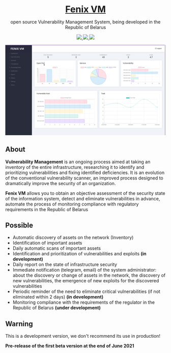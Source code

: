 <h1 align="center" style="border-bottom: none !important; margin-bottom: 5px !important;"><a href="#">Fenix VM</a></h1>
<p align="center">
open source Vulnerability Management System, being developed in the Republic of Belarus
</p>
<p align="center">
  <a href="#">
    <img src="https://img.shields.io/github/license/crocup/Fenix-Security-Scanner" />
  </a>
<a href="#">
    <img src="https://img.shields.io/github/last-commit/crocup/Fenix-Security-Scanner" />
  </a>
  <a href="#">
    <img src="https://img.shields.io/github/stars/crocup/Fenix-Security-Scanner?style=social" />
  </a>
</p>

![GitHub Logo](img.png)
## About

**Vulnerability Management** is an ongoing process aimed at taking an inventory of the entire infrastructure, researching it to identify and prioritizing vulnerabilities and fixing identified deficiencies. It is an evolution of the conventional vulnerability scanner, an improved process designed to dramatically improve the security of an organization. 

**Fenix VM** allows you to obtain an objective assessment of the security state of the information system,
detect and eliminate vulnerabilities in advance, automate the process of monitoring compliance with regulatory requirements in the Republic of Belarus 

## Possible
- Automatic discovery of assets on the network (Inventory)
- Identification of important assets
- Daily automatic scans of important assets
- Identification and prioritization of vulnerabilities and exploits **(in development)**
- Daily report on the state of infrastructure security
- Immediate notification (telegram, email) of the system administrator: about the discovery or change of assets in the network, the discovery of new vulnerabilities, the emergence of new exploits for the discovered vulnerabilities
- Periodic reminder of the need to eliminate critical vulnerabilities (if not eliminated within 2 days) **(in development)**
- Monitoring compliance with the requirements of the regulator in the Republic of Belarus **(under development)** 
## Warning
This is a development version, we don't recommend its use in production!

**Pre-release of the first beta version at the end of June 2021** 
